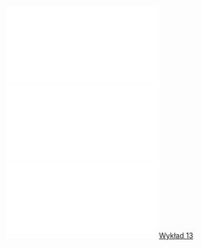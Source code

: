 ![Lista_13_AM1](Notatki/Semestr%201/Analiza%20matematyczna%201.2A/%C4%86wiczenia/%C4%86wiczenia%2013/Lista_13_AM1.pdf)
![Drawing 2023-01-20 16.17.05.excalidraw](Notatki/Semestr%201/Analiza%20matematyczna%201.2A/%C4%86wiczenia/%C4%86wiczenia%2013/Drawing%202023-01-20%2016.17.05.excalidraw.md)![Drawing 2023-01-27 16.07.05.excalidraw](Notatki/Semestr%201/Analiza%20matematyczna%201.2A/%C4%86wiczenia/%C4%86wiczenia%2013/Drawing%202023-01-27%2016.07.05.excalidraw.md)[Wykład 13](Notatki/Semestr%201/Analiza%20matematyczna%201.2A/Wyk%C5%82ady/Wyk%C5%82ad%2013/Wyk%C5%82ad%2013.md)